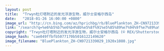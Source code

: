 ```yaml
---
layout: post
title:  "Trwyn杜灯塔附近的发光浮游生物，威尔士安格尔西岛"
date:   "2018-01-26 16:00:00 +0800"
image_url: "http://cn.bing.com/az/hprichbg/rb/BluePlankton_ZH-CN9721339029_1920x1080.jpg"
link: "/search?q=%e6%b5%b7%e6%b4%8b%e5%8f%91%e5%85%89%e7%94%9f%e7%89%a9&form=hpcapt&mkt=zh-cn"
copyright: "Trwyn杜灯塔附近的发光浮游生物，威尔士安格尔西岛 (© REX/Shutterstock)"
image_hash: "cae049ffbfb5077170b5016122149620"
image_filename: "BluePlankton_ZH-CN9721339029_1920x1080.jpg"
---
```

